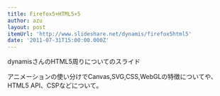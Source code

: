 ```yaml
---
title: Firefox5+HTML5×5
author: azu
layout: post
itemUrl: 'http://www.slideshare.net/dynamis/firefox5html5'
date: '2011-07-31T15:00:00.000Z'
---
```

dynamisさんのHTML5周りについてのスライド

アニメーションの使い分けでCanvas,SVG,CSS,WebGLの特徴についてや、HTML5 API、CSPなどについて。
